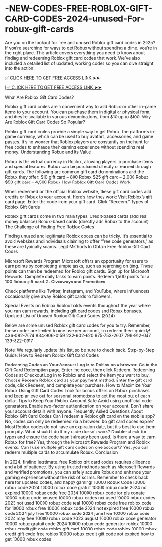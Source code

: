 # -NEW-CODES-FREE-ROBLOX-GIFT-CARD-CODES-2024-unused-For-robux-gift-cards
Are you on the lookout for free and unused Roblox gift card codes in 2025? If you’re searching for ways to get Robux without spending a dime, you’re in the right place. This article covers everything you need to know about finding and redeeming Roblox gift card codes that work. We’ve also included a detailed list of updated, working codes so you can dive straight into the action.

[✅ CLICK HERE TO GET FREE ACCESS LINK ➤➤](https://www.footlogix.com/Footlogix/media/Before-and-After/allnewgiftcardarafat.html)

[[✅ CLICK HERE TO GET FREE ACCESS LINK ➤➤](https://www.footlogix.com/Footlogix/media/Before-and-After/allnewgiftcardarafat.html)

What Are Roblox Gift Card Codes?​

Roblox gift card codes are a convenient way to add Robux or other in-game items to your account. You can purchase them in digital or physical form, and they’re available in various denominations, from $10 up to $100.
Why Are Roblox Gift Card Codes So Popular?​

Roblox gift card codes provide a simple way to get Robux, the platform’s in-game currency, which can be used to buy avatars, accessories, and game passes. It’s no wonder that Roblox players are constantly on the hunt for free codes to enhance their gaming experience without spending real money.
Understanding Robux and Its Value​

Robux is the virtual currency in Roblox, allowing players to purchase items and special features. Robux can be purchased directly or earned through gift cards. The following are common gift card denominations and the Robux they offer:
$10 gift card – 800 Robux
$25 gift card – 2,000 Robux
$50 gift card – 4,500 Robux
How Roblox Gift Card Codes Work​

When redeemed on the official Roblox website, these gift card codes add credits or Robux to your account. Here’s how they work:
Visit Roblox’s gift card page.
Enter the code from your gift card.
Click “Redeem.”
Types of Roblox Gift Cards​

Roblox gift cards come in two main types:
Credit-based cards (add real money balance)
Robux-based cards (directly add Robux to the account)
The Challenge of Finding Free Roblox Codes​

Finding unused and legitimate Roblox codes can be tricky. It’s essential to avoid websites and individuals claiming to offer “free code generators,” as these are typically scams.
Legit Methods to Obtain Free Roblox Gift Card Codes​

Microsoft Rewards Program​
Microsoft offers an opportunity for users to earn points by completing simple tasks, such as searching on Bing. These points can then be redeemed for Roblox gift cards.
Sign up for Microsoft Rewards.
Complete daily tasks to earn points.
Redeem 1,500 points for a 100 Robux gift card.
2. Giveaways and Promotions​

Check platforms like Twitter, Instagram, and YouTube, where influencers occasionally give away Roblox gift cards to followers.

Special Events on Roblox​
Roblox holds events throughout the year where you can earn rewards, including gift card codes and Robux bonuses.
Updated List of Unused Roblox Gift Card Codes (2024)​

Below are some unused Roblox gift card codes for you to try. Remember, these codes are limited to one use per account, so redeem them quickly!
436-082-7074
834-906-0159
232-602-620
975-753-2607
799-912-047
139-822-0917

Note: We regularly update this list, so be sure to check back.
Step-by-Step Guide: How to Redeem Roblox Gift Card Codes​

Redeeming Codes on Your Account​
Log in to Roblox on a browser.
Go to the Gift Card Redemption page.
Enter the code, then click Redeem.
Redeeming Codes at Checkout​
Log in to Roblox and select the item you want to buy.
Choose Redeem Roblox card as your payment method.
Enter the gift card code, click Redeem, and complete your purchase.
How to Maximize Your Robux Using Gift Card Codes​
Look for bonus offers on Robux purchases and keep an eye out for seasonal promotions to get the most out of each dollar.
Tips to Keep Your Roblox Account Safe​
Avoid using unofficial code generators.
Enable two-factor authentication on your account.
Don’t share your account details with anyone.
Frequently Asked Questions About Roblox Gift Card Codes​
Can I redeem a Roblox gift card on the mobile app?
No, codes can only be redeemed via a browser.
Do gift card codes expire?
Most Roblox codes do not have an expiration date, but it's best to use them promptly.
What should I do if my code doesn’t work?
Double-check for typos and ensure the code hasn’t already been used.
Is there a way to earn Robux for free?
Yes, through the Microsoft Rewards Program and Roblox events.
Can I use multiple gift card codes on one account?
Yes, you can redeem multiple cards to accumulate Robux.
Conclusion​

In 2024, finding legitimate, free Roblox gift card codes requires diligence and a bit of patience. By using trusted methods such as Microsoft Rewards and verified promotions, you can safely acquire Robux and enhance your gaming experience without the risk of scams. Remember to check back here for updated codes, and happy gaming!
10000 Robux Code
10000 robux code 2024
10000 robux code gratuit
10000 robux code 2024 not expired
10000 robux code free 2024
10000 robux code for pls donate
10000 robux code unused
10000 robux codes not used
10000 robux codes 2023 not used
10000 robux code real
10000 robux code free
roblox code for 10000 robux
free 10000 robux code 2024 not expired
free 10000 robux code 2024 july
free 10000 robux code 2024 june
free 10000 robux code 2024 may
free 10000 robux code 2023 august
10000 robux code generator
10000 robux gratuit code 2024
10000 robux code generator
roblox 10000 robux credit gift code
roblox gift card 10000 robux code
roblox 10000 robux credit gift code free
roblox 10000 robux credit gift code not expired
how to get 10000 robux code​​​s​​​
